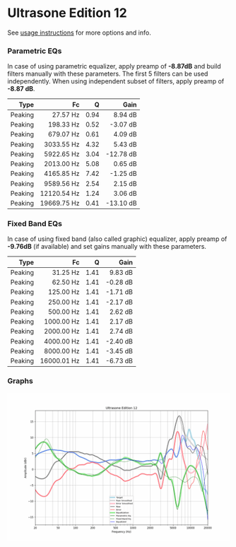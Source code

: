 # Ultrasone Edition 12
See [usage instructions](https://github.com/jaakkopasanen/AutoEq#usage) for more options and info.

### Parametric EQs
In case of using parametric equalizer, apply preamp of **-8.87dB** and build filters manually
with these parameters. The first 5 filters can be used independently.
When using independent subset of filters, apply preamp of **-8.87 dB**.

| Type    | Fc          |    Q | Gain      |
|--------:|------------:|-----:|----------:|
| Peaking | 27.57 Hz    | 0.94 | 8.94 dB   |
| Peaking | 198.33 Hz   | 0.52 | -3.07 dB  |
| Peaking | 679.07 Hz   | 0.61 | 4.09 dB   |
| Peaking | 3033.55 Hz  | 4.32 | 5.43 dB   |
| Peaking | 5922.65 Hz  | 3.04 | -12.78 dB |
| Peaking | 2013.00 Hz  | 5.08 | 0.65 dB   |
| Peaking | 4165.85 Hz  | 7.42 | -1.25 dB  |
| Peaking | 9589.56 Hz  | 2.54 | 2.15 dB   |
| Peaking | 12120.54 Hz | 1.24 | 3.06 dB   |
| Peaking | 19669.75 Hz | 0.41 | -13.10 dB |

### Fixed Band EQs
In case of using fixed band (also called graphic) equalizer, apply preamp of **-9.76dB**
(if available) and set gains manually with these parameters.

| Type    | Fc          |    Q | Gain     |
|--------:|------------:|-----:|---------:|
| Peaking | 31.25 Hz    | 1.41 | 9.83 dB  |
| Peaking | 62.50 Hz    | 1.41 | -0.28 dB |
| Peaking | 125.00 Hz   | 1.41 | -1.71 dB |
| Peaking | 250.00 Hz   | 1.41 | -2.17 dB |
| Peaking | 500.00 Hz   | 1.41 | 2.62 dB  |
| Peaking | 1000.00 Hz  | 1.41 | 2.17 dB  |
| Peaking | 2000.00 Hz  | 1.41 | 2.74 dB  |
| Peaking | 4000.00 Hz  | 1.41 | -2.40 dB |
| Peaking | 8000.00 Hz  | 1.41 | -3.45 dB |
| Peaking | 16000.01 Hz | 1.41 | -6.73 dB |

### Graphs
![](./Ultrasone%20Edition%2012.png)